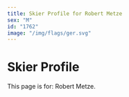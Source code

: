 ```yaml
---
title: Skier Profile for Robert Metze
sex: "M"
id: "1762"
image: "/img/flags/ger.svg" 
---
```


# Skier Profile

This page is for: Robert Metze.
    